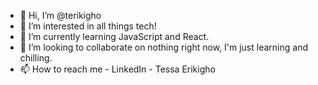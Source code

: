 - 👋 Hi, I’m @terikigho
- 👀 I’m interested in all things tech!
- 🌱 I’m currently learning JavaScript and React.
- 💞️ I’m looking to collaborate on nothing right now, I'm just learning and chilling.
- 📫 How to reach me - LinkedIn - Tessa Erikigho

<!---
terikigho/terikigho is a ✨ special ✨ repository because its `README.md` (this file) appears on your GitHub profile.
You can click the Preview link to take a look at your changes.
--->
